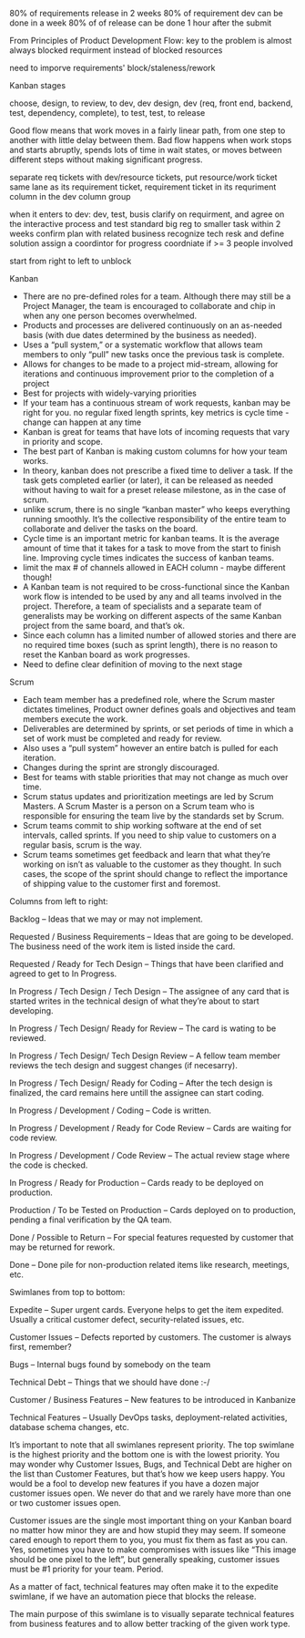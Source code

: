 80% of requirements release in 2 weeks
80% of requirement dev can be done in a week
80% of of release can be done 1 hour after the submit

From Principles of Product Development Flow: key to the problem is almost always blocked requirment instead of blocked resources

need to imporve requirements' block/staleness/rework

Kanban stages

choose, design, to review, to dev, dev design, dev (req, front end, backend, test, dependency, complete), to test, test, to release

Good flow means that work moves in a fairly linear path, from one step to another with little delay between them. Bad flow happens when work stops and starts abruptly, spends lots of time in wait states, or moves between different steps without making significant progress.

separate req tickets with dev/resource tickets, put resource/work ticket same lane as its requirement ticket, requirement ticket in its requriment column in the dev column group

when it enters to dev: 
dev, test, busis clarify on requirment, and agree on the interactive process and test standard
big reg to smaller task within 2 weeks
confirm  plan with related business 
recognize tech resk and define solution
assign a coordintor for progress coordniate if >= 3 people involved

start from right to left to unblock

Kanban
* There are no pre-defined roles for a team. Although there may still be a Project Manager, the team is encouraged to collaborate and chip in when any one person becomes overwhelmed.
* Products and processes are delivered continuously on an as-needed basis (with due dates determined by the business as needed).
* Uses a “pull system,” or a systematic workflow that allows team members to only “pull” new tasks once the previous task is complete.
* Allows for changes to be made to a project mid-stream, allowing for iterations and continuous improvement prior to the completion of a project
* Best for projects with widely-varying priorities
* If your team has a continuous stream of work requests, kanban may be right for you. no regular fixed length sprints, key metrics is cycle time - change can happen at any time
* Kanban is great for teams that have lots of incoming requests that vary in priority and scope.
* The best part of Kanban is making custom columns for how your team works.
* In theory, kanban does not prescribe a fixed time to deliver a task. If the task gets completed earlier (or later), it can be released as needed without having to wait for a preset release milestone, as in the case of scrum.
* unlike scrum, there is no single “kanban master” who keeps everything running smoothly. It’s the collective responsibility of the entire team to collaborate and deliver the tasks on the board.
* Cycle time is an important metric for kanban teams. It is the average amount of time that it takes for a task to move from the start to finish line. Improving cycle times indicates the success of kanban teams.
* limit the max # of channels allowed in EACH column - maybe different though! 
* A Kanban team is not required to be cross-functional since the Kanban work flow is intended to be used by any and all teams involved in the project. Therefore, a team of specialists and a separate team of generalists may be working on different aspects of the same Kanban project from the same board, and that’s ok.
* Since each column has a limited number of allowed stories and there are no required time boxes (such as sprint length), there is no reason to reset the Kanban board as work progresses.
* Need to define clear definition of moving to the next stage

Scrum
* Each team member has a predefined role, where the Scrum master dictates timelines, Product owner defines goals and objectives and team members execute the work.
* Deliverables are determined by sprints, or set periods of time in which a set of work must be completed and ready for review.
* Also uses a “pull system” however an entire batch is pulled for each iteration.
* Changes during the sprint are strongly discouraged.
* Best for teams with stable priorities that may not change as much over time.
* Scrum status updates and prioritization meetings are led by Scrum Masters. A Scrum Master is a person on a Scrum team who is responsible for ensuring the team live by the standards set by Scrum.
* Scrum teams commit to ship working software at the end of set intervals, called sprints. If you need to ship value to customers on a regular basis, scrum is the way.
* Scrum teams sometimes get feedback and learn that what they’re working on isn’t as valuable to the customer as they thought. In such cases, the scope of the sprint should change to reflect the importance of shipping value to the customer first and foremost.


Columns from left to right:

Backlog – Ideas that we may or may not implement.

Requested / Business Requirements – Ideas that are going to be developed. The business need of the work item is listed inside the card.

Requested / Ready for Tech Design – Things that have been clarified and agreed to get to In Progress.

In Progress / Tech Design / Tech Design – The assignee of any card that is started writes in the technical design of what they’re about to start developing.

In Progress / Tech Design/ Ready for Review – The card is wating to be reviewed.

In Progress / Tech Design/ Tech Design Review – A fellow team member reviews the tech design and suggest changes (if necesarry).

In Progress / Tech Design/ Ready for Coding – After the tech design is finalized, the card remains here untill the assignee can start coding.

In Progress / Development / Coding – Code is written.

In Progress / Development / Ready for Code Review – Cards are waiting for code review.

In Progress / Development / Code Review – The actual review stage where the code is checked.

In Progress / Ready for Production – Cards ready to be deployed on production.

Production / To be Tested on Production – Cards deployed on to production, pending a final verification by the QA team.

Done / Possible to Return – For special features requested by customer that may be returned for rework.

Done – Done pile for non-production related items like research, meetings, etc.

Swimlanes from top to bottom:

Expedite – Super urgent cards. Everyone helps to get the item expedited. Usually a critical customer defect, security-related issues, etc.

Customer Issues – Defects reported by customers. The customer is always first, remember?

Bugs – Internal bugs found by somebody on the team

Technical Debt – Things that we should have done :-/

Customer / Business Features – New features to be introduced in Kanbanize

Technical Features – Usually DevOps tasks, deployment-related activities, database schema changes, etc.

It’s important to note that all swimlanes represent priority. The top swimlane is the highest priority and the bottom one is with the lowest priority. You may wonder why Customer Issues, Bugs, and Technical Debt are higher on the list than Customer Features, but that’s how we keep users happy. You would be a fool to develop new features if you have a dozen major customer issues open. We never do that and we rarely have more than one or two customer issues open.

Customer issues are the single most important thing on your Kanban board no matter how minor they are and how stupid they may seem. If someone cared enough to report them to you, you must fix them as fast as you can. Yes, sometimes you have to make compromises with issues like “This image should be one pixel to the left”, but generally speaking, customer issues must be #1 priority for your team. Period.

As a matter of fact, technical features may often make it to the expedite swimlane, if we have an automation piece that blocks the release.

The main purpose of this swimlane is to visually separate technical features from business features and to allow better tracking of the given work type.

